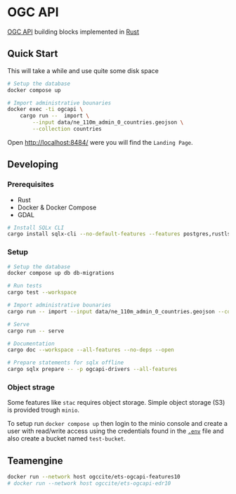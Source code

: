 # OGC API

[OGC API](https://ogcapi.ogc.org/) building blocks implemented in [Rust](https://www.rust-lang.org/)

## Quick Start

This will take a while and use quite some disk space

```bash
# Setup the database
docker compose up

# Import administrative bounaries
docker exec -ti ogcapi \
    cargo run --  import \
        --input data/ne_110m_admin_0_countries.geojson \
        --collection countries
```

Open <http://localhost:8484/> were you will find the `Landing Page`.

## Developing

### Prerequisites

- Rust
- Docker & Docker Compose
- GDAL

```bash
# Install SQLx CLI
cargo install sqlx-cli --no-default-features --features postgres,rustls
```

### Setup

```bash
# Setup the database
docker compose up db db-migrations

# Run tests
cargo test --workspace

# Import administrative bounaries
cargo run -- import --input data/ne_110m_admin_0_countries.geojson --collection countries

# Serve 
cargo run -- serve

# Documentation
cargo doc --workspace --all-features --no-deps --open

# Prepare statements for sqlx offline
cargo sqlx prepare -- -p ogcapi-drivers --all-features
```

### Object strage

Some features like `stac` requires object storage. Simple object storage (S3) is provided trough `minio`.

To setup run `docker compose up` then login to the minio console and create a user with read/write access using the credentials found in the [`.env`](.env) file and also create a bucket named `test-bucket`.

## Teamengine

```bash
docker run --network host ogccite/ets-ogcapi-features10
# docker run --network host ogccite/ets-ogcapi-edr10
```
